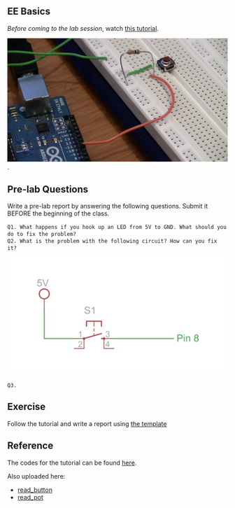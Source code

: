 ## EE Basics

*Before coming to the lab session*, watch [this tutorial](https://www.youtube.com/watch?v=abWCy_aOSwY).

[![Lab 3](lab3.png)](https://www.youtube.com/watch?v=abWCy_aOSwY).


## Pre-lab Questions

Write a pre-lab report by answering the following questions. Submit it BEFORE the beginning of the class.

```
Q1. What happens if you hook up an LED from 5V to GND. What should you do to fix the problem?
Q2. What is the problem with the following circuit? How can you fix it?
```
![Button](button.png)
```
Q3. 
```

## Exercise
Follow the tutorial and write a report using [the template](http://www.writing.utoronto.ca/advice/specific-types-of-writing/lab-report)

## Reference
The codes for the tutorial can be found [here](https://www.jeremyblum.com/2011/01/17/electrical-engineering-basics-in-arduino-tutorial-3/).

Also uploaded here: 
* [read_button](read_button.pde)
* [read_pot](read_pot.pde)
